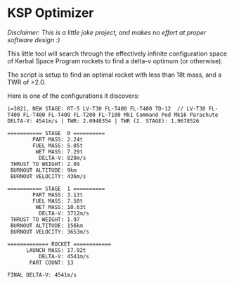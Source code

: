 # KSP Optimizer

_Disclaimer: This is a little joke project, and makes no effort at proper software design :)_

This little tool will search through the effectively infinite configuration space of Kerbal Space Program rockets to find a delta-v optimum (or otherwise).

The script is setup to find an optimal rocket with less than 18t mass, and a TWR of >2.0.

Here is one of the configurations it discovers:

```
i=3821, NEW STAGE: RT-5 LV-T30 FL-T400 FL-T400 TD-12  // LV-T30 FL-T400 FL-T400 FL-T400 FL-T200 FL-T100 Mk1 Command Pod Mk16 Parachute 
DELTA-V: 4541m/s | TWR: 2.0940354 | TWR (2. STAGE): 1.9678526

=========== STAGE  0 ==========
        PART MASS: 2.24t
        FUEL MASS: 5.05t
         WET MASS: 7.29t
          DELTA-V: 828m/s
 THRUST TO WEIGHT: 2.09
 BURNOUT ALTITUDE: 9km
 BURNOUT VELOCITY: 436m/s

=========== STAGE  1 ==========
        PART MASS: 3.13t
        FUEL MASS: 7.50t
         WET MASS: 10.63t
          DELTA-V: 3712m/s
 THRUST TO WEIGHT: 1.97
 BURNOUT ALTITUDE: 156km
 BURNOUT VELOCITY: 3653m/s

============= ROCKET ============
      LAUNCH MASS: 17.92t
          DELTA-V: 4541m/s
       PART COUNT: 13

FINAL DELTA-V: 4541m/s
```

